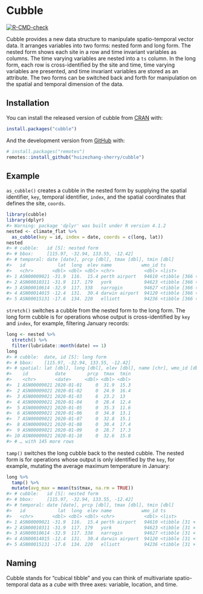 
<!-- README.md is generated from README.Rmd. Please edit that file -->

# Cubble

<!-- badges: start -->

[![R-CMD-check](https://github.com/huizezhang-sherry/cubble/workflows/R-CMD-check/badge.svg)](https://github.com/huizezhang-sherry/cubble/actions)
<!-- badges: end -->

Cubble provides a new data structure to manipulate spatio-temporal
vector data. It arranges variables into two forms: nested form and long
form. The nested form shows each site in a row and time invariant
variables as columns. The time varying variables are nested into a `ts`
column. In the long form, each row is cross-identified by the site and
time, time varying variables are presented, and time invariant variables
are stored as an attribute. The two forms can be switched back and forth
for manipulation on the spatial and temporal dimension of the data.

## Installation

You can install the released version of cubble from
[CRAN](https://CRAN.R-project.org) with:

``` r
install.packages("cubble")
```

And the development version from [GitHub](https://github.com/) with:

``` r
# install.packages("remotes")
remotes::install_github("huizezhang-sherry/cubble")
```

## Example

`as_cubble()` creates a cubble in the nested form by supplying the
spatial identifier, `key`, temporal identifier, `index`, and the spatial
coordinates that defines the site, `coords`.

``` r
library(cubble)
library(dplyr)
#> Warning: package 'dplyr' was built under R version 4.1.2
nested <- climate_flat %>% 
  as_cubble(key = id, index = date, coords = c(long, lat))
nested
#> # cubble:   id [5]: nested form
#> # bbox:     [115.97, -32.94, 133.55, -12.42]
#> # temporal: date [date], prcp [dbl], tmax [dbl], tmin [dbl]
#>   id            lat  long  elev name           wmo_id ts                
#>   <chr>       <dbl> <dbl> <dbl> <chr>           <dbl> <list>            
#> 1 ASN00009021 -31.9  116.  15.4 perth airport   94610 <tibble [366 × 4]>
#> 2 ASN00010311 -31.9  117. 179   york            94623 <tibble [366 × 4]>
#> 3 ASN00010614 -32.9  117. 338   narrogin        94627 <tibble [366 × 4]>
#> 4 ASN00014015 -12.4  131.  30.4 darwin airport  94120 <tibble [366 × 4]>
#> 5 ASN00015131 -17.6  134. 220   elliott         94236 <tibble [366 × 4]>
```

`stretch()` switches a cubble from the nested form to the long form. The
long form cubble is for operations whose output is cross-identified by
`key` and `index`, for example, filtering January records:

``` r
long <- nested %>% 
  stretch() %>% 
  filter(lubridate::month(date) == 1)
long
#> # cubble:  date, id [5]: long form
#> # bbox:    [115.97, -32.94, 133.55, -12.42]
#> # spatial: lat [dbl], long [dbl], elev [dbl], name [chr], wmo_id [dbl]
#>    id          date        prcp  tmax  tmin
#>    <chr>       <date>     <dbl> <dbl> <dbl>
#>  1 ASN00009021 2020-01-01     0  31.9  15.3
#>  2 ASN00009021 2020-01-02     0  24.9  16.4
#>  3 ASN00009021 2020-01-03     6  23.2  13  
#>  4 ASN00009021 2020-01-04     0  28.4  12.4
#>  5 ASN00009021 2020-01-05     0  35.3  11.6
#>  6 ASN00009021 2020-01-06     0  34.8  13.1
#>  7 ASN00009021 2020-01-07     0  32.8  15.1
#>  8 ASN00009021 2020-01-08     0  30.4  17.4
#>  9 ASN00009021 2020-01-09     0  28.7  17.3
#> 10 ASN00009021 2020-01-10     0  32.6  15.8
#> # … with 145 more rows
```

`tamp()` switches the long cubble back to the nested cubble. The nested
form is for operations whose output is only identified by the `key`, for
example, mutating the average maximum temperature in January:

``` r
long %>% 
  tamp() %>% 
  mutate(avg_max = mean(ts$tmax, na.rm = TRUE))
#> # cubble:   id [5]: nested form
#> # bbox:     [115.97, -32.94, 133.55, -12.42]
#> # temporal: date [date], prcp [dbl], tmax [dbl], tmin [dbl]
#>   id            lat  long  elev name           wmo_id ts                avg_max
#>   <chr>       <dbl> <dbl> <dbl> <chr>           <dbl> <list>              <dbl>
#> 1 ASN00009021 -31.9  116.  15.4 perth airport   94610 <tibble [31 × 4]>    31.6
#> 2 ASN00010311 -31.9  117. 179   york            94623 <tibble [31 × 4]>    34.6
#> 3 ASN00010614 -32.9  117. 338   narrogin        94627 <tibble [31 × 4]>    31.4
#> 4 ASN00014015 -12.4  131.  30.4 darwin airport  94120 <tibble [31 × 4]>    32.8
#> 5 ASN00015131 -17.6  134. 220   elliott         94236 <tibble [31 × 4]>    38.5
```

## Naming

Cubble stands for “cubical tibble” and you can think of multivariate
spatio-temporal data as a *cube* with three axes: variable, location,
and time.
